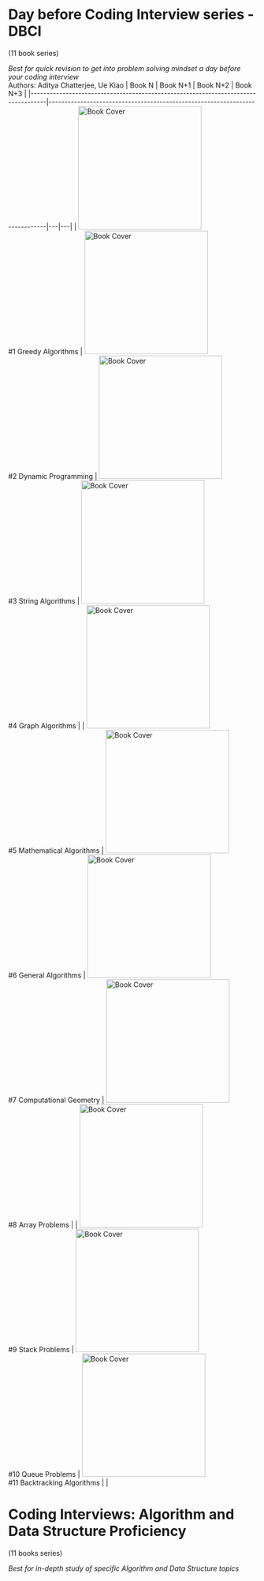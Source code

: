 # Day before Coding Interview series - DBCI
(11 book series)

_Best for quick revision to get into problem solving mindset a day before your coding interview_<br>
Authors: Aditya Chatterjee, Ue Kiao
| Book N | Book N+1 | Book N+2 | Book N+3 |
|-----------------------------------------------------------------------------------|-----------------------------------------------------------------------------|---|---|
| <a href="https://www.amazon.com/gp/product/B0876JFTWY"><img src="https://github.com/AdiChat/author/assets/10634210/497dbe72-d7ee-443b-91e0-8f1872c25222" alt="Book Cover" style="height: 250px;" /></a> <br/> #1 Greedy Algorithms | <a href="https://www.amazon.com/gp/product/B087SV4WYJ"><img src="https://github.com/AdiChat/author/assets/10634210/3d781b67-0d90-4699-a928-8d6a3807900b" alt="Book Cover" style="height: 250px;" /></a> <br/> #2 Dynamic Programming | <a href="https://www.amazon.com/gp/product/B088FZV5FV"><img src="https://github.com/AdiChat/author/assets/10634210/9a8bf59a-2259-454a-b1a3-0a22a2a79c95" alt="Book Cover" style="height: 250px;" /></a> <br/> #3 String Algorithms | <a href="https://www.amazon.com/gp/product/B089SB5YCX"><img src="https://github.com/AdiChat/author/assets/10634210/30d99506-1db6-47b4-b105-8b4eb96abfe7" alt="Book Cover" style="height: 250px;" /></a> <br/> #4 Graph Algorithms |
| <a href="https://www.amazon.com/gp/product/B089G56R5H"><img src="https://github.com/AdiChat/author/assets/10634210/cfa8c43d-dde5-4b92-b3a4-0061000d2af1" alt="Book Cover" style="height: 250px;" /></a> <br/> #5 Mathematical Algorithms | <a href="https://www.amazon.com/gp/product/B0868TND68"><img src="https://github.com/AdiChat/author/assets/10634210/38ae3fc7-6e65-411c-b5b3-feeed4d99ed7" alt="Book Cover" style="height: 250px;" /></a> <br/> #6 General Algorithms | <a href="https://www.amazon.com/gp/product/B09RWBFV4K"><img src="https://github.com/AdiChat/author/assets/10634210/57f30087-9d24-4817-a5f6-04ddcd97d089" alt="Book Cover" style="height: 250px;" /></a> <br/> #7 Computational Geometry | <a href="https://www.amazon.com/gp/product/B09XKV9XF7"><img src="https://github.com/AdiChat/author/assets/10634210/ef1ca2de-2987-484c-b3d0-540e5b528b28" alt="Book Cover" style="height: 250px;" /></a> <br/> #8 Array Problems | 
| <a href="https://www.amazon.com/gp/product/B09Y4MJX6C"><img src="https://github.com/AdiChat/author/assets/10634210/bcc8723f-0ef2-42d6-a6a0-e7bfbf82540d" alt="Book Cover" style="height: 250px;" /></a> <br/> #9 Stack Problems | <a href="https://www.amazon.com/gp/product/B09YQ33Z27"><img src="https://github.com/AdiChat/author/assets/10634210/f525c7d3-8719-4918-af37-3afe393999c6" alt="Book Cover" style="height: 250px;" /></a> <br/> #10 Queue Problems | <a href="https://www.amazon.com/gp/product/B09ZWG6N58"><img src="https://github.com/AdiChat/author/assets/10634210/4747003b-2d39-4e61-a8fa-94653bb04d7e" alt="Book Cover" style="height: 250px;" /></a> <br/> #11 Backtracking Algorithms | |


# Coding Interviews: Algorithm and Data Structure Proficiency
(11 books series)

_Best for in-depth study of specific Algorithm and Data Structure topics_

